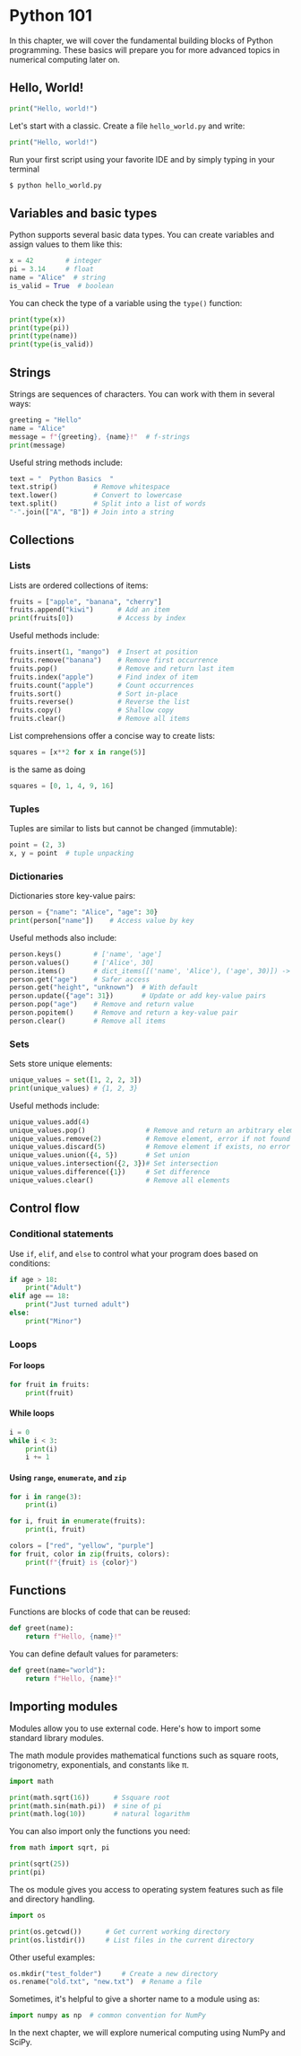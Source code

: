 # Python 101

In this chapter, we will cover the fundamental building blocks of Python programming. These basics will prepare you for more advanced topics in numerical computing later on.

## Hello, World!

```python {marimo}
print("Hello, world!")
```

Let's start with a classic. Create a file `hello_world.py` and write:

```python
print("Hello, world!")
```

Run your first script using your favorite IDE and by simply typing in your terminal

```bash
$ python hello_world.py
```

## Variables and basic types

Python supports several basic data types. You can create variables and assign values to them like this:

```python
x = 42        # integer
pi = 3.14     # float
name = "Alice"  # string
is_valid = True  # boolean
```

You can check the type of a variable using the `type()` function:

```python
print(type(x))
print(type(pi))
print(type(name))
print(type(is_valid))
```

## Strings

Strings are sequences of characters. You can work with them in several ways:

```python
greeting = "Hello"
name = "Alice"
message = f"{greeting}, {name}!"  # f-strings
print(message)
```

Useful string methods include:

```python
text = "  Python Basics  "
text.strip()         # Remove whitespace
text.lower()         # Convert to lowercase
text.split()         # Split into a list of words
"-".join(["A", "B"]) # Join into a string
```

## Collections

### Lists

Lists are ordered collections of items:

```python
fruits = ["apple", "banana", "cherry"]
fruits.append("kiwi")      # Add an item
print(fruits[0])           # Access by index
```

Useful methods include:

```python
fruits.insert(1, "mango")  # Insert at position
fruits.remove("banana")    # Remove first occurrence
fruits.pop()               # Remove and return last item
fruits.index("apple")      # Find index of item
fruits.count("apple")      # Count occurrences
fruits.sort()              # Sort in-place
fruits.reverse()           # Reverse the list
fruits.copy()              # Shallow copy
fruits.clear()             # Remove all items
```

List comprehensions offer a concise way to create lists:

```python
squares = [x**2 for x in range(5)]
```

is the same as doing

```python
squares = [0, 1, 4, 9, 16]
```

### Tuples

Tuples are similar to lists but cannot be changed (immutable):

```python
point = (2, 3)
x, y = point  # tuple unpacking
```

### Dictionaries

Dictionaries store key-value pairs:

```python
person = {"name": "Alice", "age": 30}
print(person["name"])    # Access value by key
```

Useful methods also include:

```python
person.keys()        # ['name', 'age']
person.values()      # ['Alice', 30]
person.items()       # dict_items([('name', 'Alice'), ('age', 30)]) -> This is more tricky, it returns an iterator
person.get("age")    # Safer access
person.get("height", "unknown")  # With default
person.update({"age": 31})       # Update or add key-value pairs
person.pop("age")    # Remove and return value
person.popitem()     # Remove and return a key-value pair
person.clear()       # Remove all items
```

### Sets

Sets store unique elements:

```python
unique_values = set([1, 2, 2, 3])
print(unique_values) # {1, 2, 3}
```

Useful methods include:

```python
unique_values.add(4)
unique_values.pop()               # Remove and return an arbitrary element
unique_values.remove(2)           # Remove element, error if not found
unique_values.discard(5)          # Remove element if exists, no error
unique_values.union({4, 5})       # Set union
unique_values.intersection({2, 3})# Set intersection
unique_values.difference({1})     # Set difference
unique_values.clear()             # Remove all elements
```

## Control flow

### Conditional statements

Use `if`, `elif`, and `else` to control what your program does based on conditions:

```python
if age > 18:
    print("Adult")
elif age == 18:
    print("Just turned adult")
else:
    print("Minor")
```

### Loops

#### For loops

```python
for fruit in fruits:
    print(fruit)
```

#### While loops

```python
i = 0
while i < 3:
    print(i)
    i += 1
```

#### Using `range`, `enumerate`, and `zip`

```python
for i in range(3):
    print(i)
```

```python
for i, fruit in enumerate(fruits):
    print(i, fruit)
```

```python
colors = ["red", "yellow", "purple"]
for fruit, color in zip(fruits, colors):
    print(f"{fruit} is {color}")
```

## Functions

Functions are blocks of code that can be reused:

```python
def greet(name):
    return f"Hello, {name}!"
```

You can define default values for parameters:

```python
def greet(name="world"):
    return f"Hello, {name}!"
```

## Importing modules

Modules allow you to use external code. Here's how to import some standard library modules.

The math module provides mathematical functions such as square roots, trigonometry, exponentials, and constants like π.
```python
import math

print(math.sqrt(16))      # Ssquare root
print(math.sin(math.pi))  # sine of pi
print(math.log(10))       # natural logarithm
```

You can also import only the functions you need:

```python
from math import sqrt, pi

print(sqrt(25))
print(pi)
```


The os module gives you access to operating system features such as file and directory handling.

```python
import os

print(os.getcwd())      # Get current working directory
print(os.listdir())     # List files in the current directory
```

Other useful examples:

```python
os.mkdir("test_folder")     # Create a new directory
os.rename("old.txt", "new.txt")  # Rename a file
```

Sometimes, it's helpful to give a shorter name to a module using as:

```python
import numpy as np  # common convention for NumPy
```

In the next chapter, we will explore numerical computing using NumPy and SciPy.
